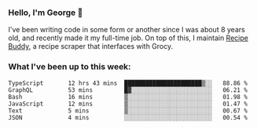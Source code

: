 ### Hello, I'm George 👋

I've been writing code in some form or another since I was about 8 years old, and recently made it my full-time job. On top of this, I maintain [Recipe Buddy](https://github.com/georgegebbett/recipe-buddy), a recipe scraper that interfaces with Grocy.  

<!--
**georgegebbett/georgegebbett** is a ✨ _special_ ✨ repository because its `README.md` (this file) appears on your GitHub profile.

Here are some ideas to get you started:

- 🔭 I’m currently working on ...
- 🌱 I’m currently learning ...
- 👯 I’m looking to collaborate on ...
- 🤔 I’m looking for help with ...
- 💬 Ask me about ...
- 📫 How to reach me: ...
- 😄 Pronouns: ...
- ⚡ Fun fact: ...
-->

### What I've been up to this week:
<!--START_SECTION:waka-->

```text
TypeScript       12 hrs 43 mins  ██████████████████████▒░░   88.86 %
GraphQL          53 mins         █▓░░░░░░░░░░░░░░░░░░░░░░░   06.21 %
Bash             16 mins         ▒░░░░░░░░░░░░░░░░░░░░░░░░   01.98 %
JavaScript       12 mins         ▒░░░░░░░░░░░░░░░░░░░░░░░░   01.47 %
Text             5 mins          ▒░░░░░░░░░░░░░░░░░░░░░░░░   00.67 %
JSON             4 mins          ░░░░░░░░░░░░░░░░░░░░░░░░░   00.54 %
```

<!--END_SECTION:waka-->
